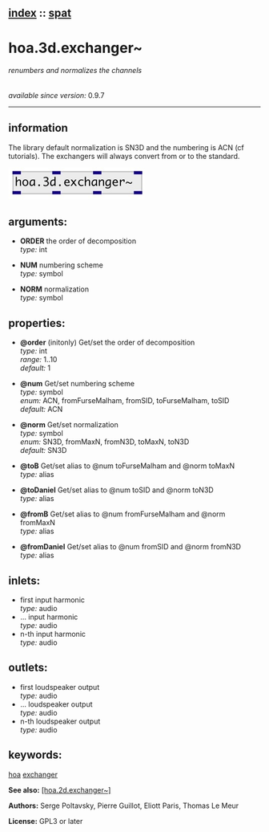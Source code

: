 [index](index.html) :: [spat](category_spat.html)
---

# hoa.3d.exchanger~

###### renumbers and normalizes the channels

*available since version:* 0.9.7

---


## information
The library default normalization is SN3D and the numbering is ACN (cf tutorials). The exchangers will always convert from or to the standard.


[![example](../examples/img/hoa.3d.exchanger~.jpg)](../examples/pd/hoa.3d.exchanger~.pd)



## arguments:

* **ORDER**
the order of decomposition<br>
_type:_ int<br>

* **NUM**
numbering scheme<br>
_type:_ symbol<br>

* **NORM**
normalization<br>
_type:_ symbol<br>





## properties:

* **@order** (initonly)
Get/set the order of decomposition<br>
_type:_ int<br>
_range:_ 1..10<br>
_default:_ 1<br>

* **@num** 
Get/set numbering scheme<br>
_type:_ symbol<br>
_enum:_ ACN, fromFurseMalham, fromSID, toFurseMalham, toSID<br>
_default:_ ACN<br>

* **@norm** 
Get/set normalization<br>
_type:_ symbol<br>
_enum:_ SN3D, fromMaxN, fromN3D, toMaxN, toN3D<br>
_default:_ SN3D<br>

* **@toB** 
Get/set alias to @num toFurseMalham and @norm toMaxN<br>
_type:_ alias<br>

* **@toDaniel** 
Get/set alias to @num toSID and @norm toN3D<br>
_type:_ alias<br>

* **@fromB** 
Get/set alias to @num fromFurseMalham and @norm fromMaxN<br>
_type:_ alias<br>

* **@fromDaniel** 
Get/set alias to @num fromSID and @norm fromN3D<br>
_type:_ alias<br>



## inlets:

* first input harmonic<br>
_type:_ audio
* ... input harmonic<br>
_type:_ audio
* n-th input harmonic<br>
_type:_ audio



## outlets:

* first loudspeaker output<br>
_type:_ audio
* ... loudspeaker output<br>
_type:_ audio
* n-th loudspeaker output<br>
_type:_ audio



## keywords:

[hoa](keywords/hoa.html)
[exchanger](keywords/exchanger.html)



**See also:**
[\[hoa.2d.exchanger~\]](hoa.2d.exchanger~.html)




**Authors:** Serge Poltavsky, Pierre Guillot, Eliott Paris, Thomas Le Meur




**License:** GPL3 or later





